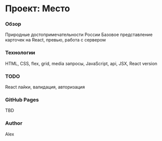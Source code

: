 # Проект: Место

### Обзор

Природные достопримечательности России
Базовое представление карточек на React, превью,
работа с сервером

### Технологии

HTML, CSS, flex, grid, media запросы, JavaScript, api, JSX, React version

### TODO

React лайки, валидация, авторизация

### GitHub Pages

TBD

### Author

Alex
